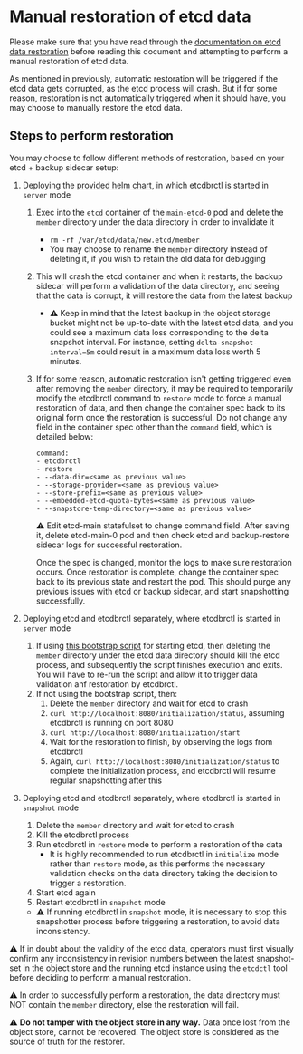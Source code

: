 # Manual restoration of etcd data

Please make sure that you have read through the [documentation on etcd data restoration](../proposals/restoration.md) before reading this document and attempting to perform a manual restoration of etcd data.

As mentioned in previously, automatic restoration will be triggered if the etcd data gets corrupted, as the etcd process will crash. But if for some reason, restoration is not automatically triggered when it should have, you may choose to manually restore the etcd data.

## Steps to perform restoration

You may choose to follow different methods of restoration, based on your etcd + backup sidecar setup:

1. Deploying the [provided helm chart](../../chart/etcd-backup-restore), in which etcdbrctl is started in `server` mode
    1. Exec into the `etcd` container of the `main-etcd-0` pod and delete the `member` directory under the data directory in order to invalidate it
        - `rm -rf /var/etcd/data/new.etcd/member`
        - You may choose to rename the `member` directory instead of deleting it, if you wish to retain the old data for debugging
    1. This will crash the etcd container and when it restarts, the backup sidecar will perform a validation of the data directory, and seeing that the data is corrupt, it will restore the data from the latest backup
        - :warning: Keep in mind that the latest backup in the object storage bucket might not be up-to-date with the latest etcd data, and you could see a maximum data loss corresponding to the delta snapshot interval. For instance, setting `delta-snapshot-interval=5m` could result in a maximum data loss worth 5 minutes.
    1. If for some reason, automatic restoration isn't getting triggered even after removing the `member` directory, it may be required to temporarily modify the etcdbrctl command to `restore` mode to force a manual restoration of data, and then change the container spec back to its original form once the restoration is successful. Do not change any field in the container spec other than the `command` field, which is detailed below:

        ```console
        command:
        - etcdbrctl
        - restore
        - --data-dir=<same as previous value>
        - --storage-provider=<same as previous value>
        - --store-prefix=<same as previous value>
        - --embedded-etcd-quota-bytes=<same as previous value>
        - --snapstore-temp-directory=<same as previous value>
        ```
        :warning: Edit etcd-main statefulset to change command field. After saving it, delete etcd-main-0 pod and then check etcd and backup-restore sidecar logs for successful restoration.
        
        Once the spec is changed, monitor the logs to make sure restoration occurs. Once restoration is complete, change the container spec back to its previous state and restart the pod. This should purge any previous issues with etcd or backup sidecar, and start snapshotting successfully.

1. Deploying etcd and etcdbrctl separately, where etcdbrctl is started in `server` mode
    1. If using [this bootstrap script](../../chart/etcd-backup-restore/templates/etcd-bootstrap-configmap.yaml) for starting etcd, then deleting the `member` directory under the etcd data directory should kill the etcd process, and subsequently the script finishes execution and exits. You will have to re-run the script and allow it to trigger data validation anf restoration by etcdbrctl.
    1. If not using the bootstrap script, then:
        1. Delete the `member` directory and wait for etcd to crash
        1. `curl http://localhost:8080/initialization/status`, assuming etcdbrctl is running on port 8080
        1. `curl http://localhost:8080/initialization/start`
        1. Wait for the restoration to finish, by observing the logs from etcdbrctl
        1. Again, `curl http://localhost:8080/initialization/status` to complete the initialization process, and etcdbrctl will resume regular snapshotting after this

1. Deploying etcd and etcdbrctl separately, where etcdbrctl is started in `snapshot` mode
    1. Delete the `member` directory and wait for etcd to crash
    1. Kill the etcdbrctl process
    1. Run etcdbrctl in `restore` mode to perform a restoration of the data
        - It is highly recommended to run etcdbrctl in `initialize` mode rather than `restore` mode, as this performs the necessary validation checks on the data directory taking the decision to trigger a restoration.
    1. Start etcd again
    1. Restart etcdbrctl in `snapshot` mode
    - :warning: If running etcdbrctl in `snapshot` mode, it is necessary to stop this snapshotter process before triggering a restoration, to avoid data inconsistency.

:warning: If in doubt about the validity of the etcd data, operators must first visually confirm any inconsistency in revision numbers between the latest snapshot-set in the object store and the running etcd instance using the `etcdctl` tool before deciding to perform a manual restoration.

:warning: In order to successfully perform a restoration, the data directory must NOT contain the `member` directory, else the restoration will fail.

:warning: **Do not tamper with the object store in any way.** Data once lost from the object store, cannot be recovered. The object store is considered as the source of truth for the restorer.
